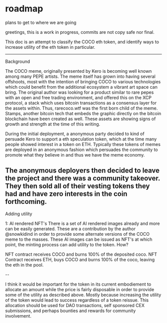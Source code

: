 # roadmap

plans to get to where we are going

greetings, this is a work in progress, commits are not copy safe nor final. 

This doc is an attempt to classify the COCO eth token, and identify ways to increase utility of the eth token in particular. 

---

Background

The COCO meme, originally presented by Kero is becoming well known among many PEPE artists. The meme itself has grown into having several offshoots, most with the intention of bringing COCO to various technologies which could benefit from the additional ecosystem a vibrant art space can bring. The original author was looking for a product similar to rare pepes with an open and free trading environment, and offered this on the XCP protocol, a stack which uses bitcoin transactions as a consensus layer for the assets within. Thus, rarecoco.wtf was the first born child of the meme. Stamps, another bitcoin tech that embeds the graphic directly on the bitcoin blockchain have been created as well. These assets are showing signs of growth and strength at the time of this writing.

During the initial deployment, a anonymous party decided to kind of persuade Kero to support a eth speculation token, which at the time many people showed interest in a token on ETH. Typically these tokens of memes are deployed in an anonymous fashion which persuades the community to promote what they believe in and thus we have the meme economy.

The anonymous deployers then decided to leave the project and there was a community takeover.  They then sold all of their vesting tokens they had and have zero interests in the coin forthcoming.
---

Adding utility

1: AI rendered NFT's
There is a set of AI rendered images already and more can be easily generated. These are a contribution by the author @snowkidind in order to provide some alternate versions of the COCO meme to the masses. These AI images can be issued as NFT's at which point, the minting process can add utility to the token. How?

NFT contract receives COCO and burns 100% of the deposited coco.
NFT Contract receives ETH, buys COCO and burns 100% of the coco, leaving the eth in the pool.

--

I think it would be important for the token in its current embodiement to allocate an amount while the price is fairly disposable in order to provide some of the utility as described above. Mostly because increasing the utility of the token would lead to success regardless of a token reissue. This allocation should be used for DAO transactions, self sponsored CEX submissions, and perhaps bounties and rewards for community involvement.

